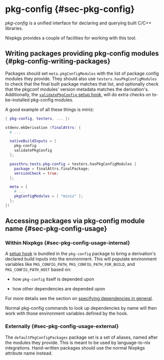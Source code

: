 # pkg-config {#sec-pkg-config}

*pkg-config* is a unified interface for declaring and querying built C/C++ libraries.

Nixpkgs provides a couple of facilities for working with this tool.

## Writing packages providing pkg-config modules {#pkg-config-writing-packages}

Packages should set `meta.pkgConfigModules` with the list of package config modules they provide.
They should also use `testers.hasPkgConfigModules` to check that the final built package matches that list,
and optionally check that the pkgconf modules' version metadata matches the derivation's.
Additionally, the [`validatePkgConfig` setup hook](https://nixos.org/manual/nixpkgs/stable/#validatepkgconfig), will do extra checks on to-be-installed pkg-config modules.

A good example of all these things is miniz:

```nix
{ pkg-config, testers, ... }:

stdenv.mkDerivation (finalAttrs: {
  # ...

  nativeBuildInputs = [
    pkg-config
    validatePkgConfig
  ];

  passthru.tests.pkg-config = testers.hasPkgConfigModules {
    package = finalAttrs.finalPackage;
    versionCheck = true;
  };

  meta = {
    # ...
    pkgConfigModules = [ "miniz" ];
  };
})
```

## Accessing packages via pkg-config module name {#sec-pkg-config-usage}

### Within Nixpkgs {#sec-pkg-config-usage-internal}

A [setup hook](#setup-hook-pkg-config) is bundled in the `pkg-config` package to bring a derivation's declared build inputs into the environment.
This will populate environment variables like `PKG_CONFIG_PATH`, `PKG_CONFIG_PATH_FOR_BUILD`, and `PKG_CONFIG_PATH_HOST` based on:

 - how `pkg-config` itself is depended upon

 - how other dependencies are depended upon

For more details see the section on [specifying dependencies in general](#ssec-stdenv-dependencies).

Normal pkg-config commands to look up dependencies by name will then work with those environment variables defined by the hook.

### Externally {#sec-pkg-config-usage-external}

The `defaultPkgConfigPackages` package set is a set of aliases, named after the modules they provide.
This is meant to be used by language-to-nix integrations.
Hand-written packages should use the normal Nixpkgs attribute name instead.
